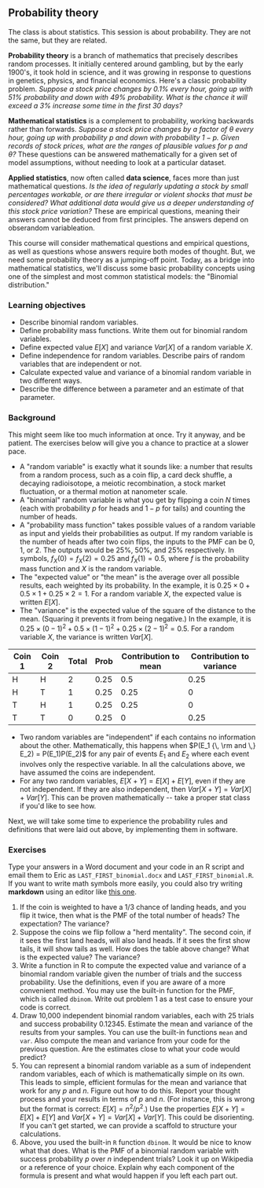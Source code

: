 ## Probability theory 

The class is about statistics. This session is about probability. They are not the same, but they are related. 

**Probability theory** is a branch of mathematics that precisely describes random processes. It initially centered around gambling, but by the early 1900's, it took hold in science, and it was growing in response to questions in genetics, physics, and financial economics. Here's a classic probability problem. *Suppose a stock price changes by 0.1% every hour, going up with 51% probability and down with 49% probability. What is the chance it will exceed a 3% increase some time in the first 30 days?*

**Mathematical statistics** is a complement to probability, working backwards rather than forwards. *Suppose a stock price changes by a factor of $\theta$ every hour, going up with probability $p$ and down with probability $1-p$. Given records of stock prices, what are the ranges of plausible values for $p$ and $\theta$?* These questions can be answered mathematically for a given set of model assumptions, without needing to look at a particular dataset.

**Applied statistics**, now often called **data science**, faces more than just mathematical questions. *Is the idea of regularly updating a stock by small percentages workable, or are there irregular or violent shocks that must be considered? What additional data would give us a deeper understanding of this stock price variation?* These are empirical questions, meaning their answers cannot be deduced from first principles. The answers depend on obserandom variableation.

This course will consider mathematical questions and empirical questions, as well as questions whose answers require both modes of thought. But, we need some probability theory as a jumping-off point. Today, as a bridge into mathematical statistics, we'll discuss some basic probability concepts using one of the simplest and most common statistical models: the "Binomial distribution."

### Learning objectives

- Describe binomial random variables.
- Define probability mass functions. Write them out for binomial random variables. 
- Define expected value $E[X]$ and variance $Var[X]$ of a random variable $X$. 
- Define independence for random variables. Describe pairs of random variables that are independent or not.
- Calculate expected value and variance of a binomial random variable in two different ways.
- Describe the difference between a parameter and an estimate of that parameter.

### Background

This might seem like too much information at once. Try it anyway, and be patient. The exercises below will give you a chance to practice at a slower pace.

- A "random variable" is exactly what it sounds like: a number that results from a random process, such as a coin flip, a card deck shuffle, a decaying radioisotope, a meiotic recombination, a stock market fluctuation, or a thermal motion at nanometer scale. 
- A "binomial" random variable is what you get by flipping a coin $N$ times (each with probability $p$ for heads and $1-p$ for tails) and counting the number of heads. 
- A "probability mass function" takes possible values of a random variable as input and yields their probabilities as output. If my random variable is the number of heads after two coin flips, the inputs to the PMF can be 0, 1, or 2. The outputs would be 25%, 50%, and 25% respectively. In symbols, $f_X(0) = f_X(2) = 0.25$ and $f_X(1) = 0.5$, where $f$ is the probability mass function and $X$ is the random variable. 
- The "expected value" or "the mean" is the average over all possible results, each weighted by its probability. In the example, it is $0.25 \times 0 + 0.5 \times 1 + 0.25 \times 2 = 1$. For a random variable $X$, the expected value is written $E[X]$.
- The "variance" is the expected value of the square of the distance to the mean. (Squaring it prevents it from being negative.) In the example, it is $0.25 \times (0-1)^2 + 0.5 \times (1-1)^2 + 0.25 \times (2-1)^2 = 0.5$. For a random variable $X$, the variance is written $Var[X]$.

Coin 1 | Coin 2 | Total | Prob | Contribution to mean | Contribution to variance|
-------|--------|-------|------|----------------------|-------------------------|
H      |H       | 2     | 0.25 | 0.5                  | 0.25                    |
H      |T       | 1     | 0.25 | 0.25                 | 0                       |
T      |H       | 1     | 0.25 | 0.25                 | 0                       |
T      |T       | 0     | 0.25 | 0                    | 0.25                    |

- Two random variables are "independent" if each contains no information about the other. Mathematically, this happens when $P(E_1 {\, \rm and \,} E_2) = P(E_1)P(E_2)$ for any pair of events $E_1$ and $E_2$ where each event involves only the respective variable. In all the calculations above, we have assumed the coins are independent. 
- For any two random variables, $E[X+Y] = E[X] + E[Y]$, even if they are not independent. If they are also independent, then $Var[X+Y] = Var[X] + Var[Y]$. This can be proven mathematically -- take a proper stat class if you'd like to see how.

Next, we will take some time to experience the probability rules and definitions that were laid out above, by implementing them in software.  

### Exercises

Type your answers in a Word document and your code in an R script and email them to Eric as `LAST_FIRST_binomial.docx` and `LAST_FIRST_binomial.R`. If you want to write math symbols more easily, you could also try writing **markdown** using an editor like [this one](https://upmath.me/).

1. If the coin is weighted to have a 1/3 chance of landing heads, and you flip it twice, then what is the PMF of the total number of heads? The expectation? The variance? 
2. Suppose the coins we flip follow a "herd mentality". The second coin, if it sees the first land heads, will also land heads. If it sees the first show tails, it will show tails as well. How does the table above change? What is the expected value? The variance? 
3. Write a function in R to compute the expected value and variance of a binomial random variable given the number of trials and the success probability. Use the definitions, even if you are aware of a more convenient method. You may use the built-in function for the PMF, which is called `dbinom`. Write out problem 1 as a test case to ensure your code is correct. 
4. Draw 10,000 independent binomial random variables, each with 25 trials and success probability $0.12345$. Estimate the mean and variance of the results from your samples. You can use the built-in functions `mean` and `var`. Also compute the mean and variance from your code for the previous question. Are the estimates close to what your code would predict?
5. You can represent a binomial random variable as a sum of independent random variables, each of which is mathematically simple on its own. This leads to simple, efficient formulas for the mean and variance that work for any $p$ and $n$. Figure out how to do this. Report your thought process and your results in terms of $p$ and $n$. (For instance, this is wrong but the format is correct: $E[X] = n^2/p^2$.) Use the properties $E[X + Y] = E[X] + E[Y]$ and $Var[X + Y] = Var[X] + Var[Y]$. This could be disorienting. If you can't get started, we can provide a scaffold to structure your calculations.
6. Above, you used the built-in `R` function `dbinom`. It would be nice to know what that does. What is the PMF of a binomial random variable with success probability $p$ over $n$ independent trials? Look it up on Wikipedia or a reference of your choice. Explain why each component of the formula is present and what would happen if you left each part out.






